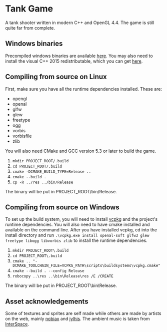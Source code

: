 # Tank Game
A tank shooter written in modern C++ and OpenGL 4.4. The game is still quite far from complete.

## Windows binaries
Precompiled windows binaries are available [here](https://www.dropbox.com/s/aevhdaysm028ur9/tankgame_win32.zip?dl=1). You may also need to install the visual C++ 2015 redistributable, which you can get [here](https://www.microsoft.com/en-us/download/details.aspx?id=48145).

## Compiling from source on Linux
First, make sure you have all the runtime dependencies installed. These are:
* opengl
* openal
* glfw
* glew
* freetype
* ogg
* vorbis
* vorbisfile
* zlib

You will also need CMake and GCC version 5.3 or later to build the game.

1. `mkdir PROJECT_ROOT/.build`
2. `cd PROJECT_ROOT/.build`
3. `cmake -DCMAKE_BUILD_TYPE=Release ..`
4. `cmake --build .`
5. `cp -R ../res ../bin/Release`

The binary will be put in PROJECT_ROOT/bin/Release.

## Compiling from source on Windows
To set up the build system, you will need to install [vcpkg](https://github.com/Microsoft/vcpkg) and the project's runtime dependencies. You will also need to have cmake installed and available on the command line.
After you have installed vcpkg, cd into the install directory and run `.\vcpkg.exe install openal-soft glfw3 glew freetype libogg libvorbis zlib` to install the runtime dependencies.

1. `mkdir PROJECT_ROOT\.build`
2. `cd PROJECT_ROOT\.build`
3. `cmake .. "-DCMAKE_TOOLCHAIN_FILE=VCPKG_PATH\scripts\buildsystems\vcpkg.cmake"`
4. `cmake --build . --config Release`
5. `robocopy ..\res ..\bin\Release\res /E /CREATE`

The binary will be put in PROJECT_ROOT\bin\Release.

## Asset acknowledgements
Some of textures and sprites are self made while others are made by artists on the web, mainly [nobiax](http://nobiax.deviantart.com/) and [jylhis](http://jylhis.deviantart.com/). The ambient music is taken from [InterSpace](http://99sounds.org/interspace).
